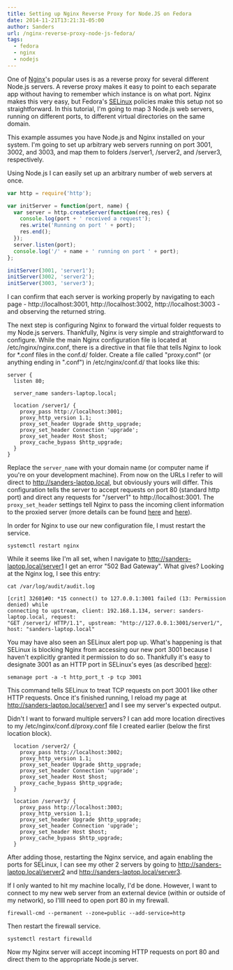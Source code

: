 ```yaml
---
title: Setting up Nginx Reverse Proxy for Node.JS on Fedora
date: 2014-11-21T13:21:31-05:00
author: Sanders
url: /nginx-reverse-proxy-node-js-fedora/
tags:
  - fedora
  - nginx
  - nodejs
---
```

One of <a href="http://en.wikipedia.org/wiki/Nginx" target="_blank">Nginx</a>'s popular uses is as a reverse proxy for several different Node.js servers. A reverse proxy makes it easy to point to each separate app without having to remember which instance is on what port. Nginx makes this very easy, but Fedora's <a href="http://en.wikipedia.org/wiki/Security-Enhanced_Linux" target="_blank">SELinux</a> policies make this setup not so straightforward. In this tutorial, I'm going to map 3 Node.js web servers, running on different ports, to different virtual directories on the same domain.

This example assumes you have Node.js and Nginx installed on your system. I'm going to set up arbitrary web servers running on port 3001, 3002, and 3003, and map them to folders /server1, /server2, and /server3, respectively.

Using Node.js I can easily set up an arbitrary number of web servers at once.

```js
var http = require('http');

var initServer = function(port, name) {
  var server = http.createServer(function(req,res) {
    console.log(port + ' received a request');
    res.write('Running on port ' + port);
    res.end();
  });
  server.listen(port);
  console.log('/' + name + ' running on port ' + port);
};

initServer(3001, 'server1');
initServer(3002, 'server2');
initServer(3003, 'server3');
```

I can confirm that each server is working properly by navigating to each page - http://localhost:3001, http://localhost:3002, http://localhost:3003 - and observing the returned string.

The next step is configuring Nginx to forward the virtual folder requests to my Node.js servers. Thankfully, Nginx is very simple and straightforward to configure. While the main Nginx configuration file is located at /etc/nginx/nginx.conf, there is a directive in that file that tells Nginx to look for *.conf files in the conf.d/ folder. Create a file called "proxy.conf" (or anything ending in ".conf") in /etc/nginx/conf.d/ that looks like this:

```
server {
  listen 80;

  server_name sanders-laptop.local;

  location /server1/ {
    proxy_pass http://localhost:3001;
    proxy_http_version 1.1;
    proxy_set_header Upgrade $http_upgrade;
    proxy_set_header Connection 'upgrade';
    proxy_set_header Host $host;
    proxy_cache_bypass $http_upgrade;
  }
}
```

Replace the `server_name` with your domain name (or computer name if you're on your development machine). From now on the URLs I refer to will direct to http://sanders-laptop.local, but obviously yours will differ. This configuration tells the server to accept requests on port 80 (standard http port) and direct any requests for "/server1" to http://localhost:3001. The `proxy_set_header` settings tell Nginx to pass the incoming client information to the proxied server (more details can be found <a href="http://nginx.org/en/docs/http/ngx_http_proxy_module.html#proxy_set_header" target="_blank">here</a> and <a href="http://nginx.org/en/docs/http/websocket.html" target="_blank">here</a>).

In order for Nginx to use our new configuration file, I must restart the service.

```
systemctl restart nginx
```

While it seems like I'm all set, when I navigate to http://sanders-laptop.local/server1 I get an error "502 Bad Gateway". What gives? Looking at the Nginx log, I see this entry:

```
cat /var/log/audit/audit.log

[crit] 32601#0: *15 connect() to 127.0.0.1:3001 failed (13: Permission denied) while
connecting to upstream, client: 192.168.1.134, server: sanders-laptop.local, request:
"GET /server1/ HTTP/1.1", upstream: "http://127.0.0.1:3001/server1/",
host: "sanders-laptop.local"
```

You may have also seen an SELinux alert pop up. What's happening is that SELinux is blocking Nginx from accessing our new port 3001 because I haven't explicitly granted it permission to do so. Thankfully it's easy to designate 3001 as an HTTP port in SELinux's eyes (as described <a href="http://wiki.gentoo.org/wiki/SELinux/Tutorials/Managing_network_port_labels" target="_blank">here</a>):

```
semanage port -a -t http_port_t -p tcp 3001
```

This command tells SELinux to treat TCP requests on port 3001 like other HTTP requests. Once it's finished running, I reload my page at http://sanders-laptop.local/server1 and I see my server's expected output.

Didn't I want to forward multiple servers? I can add more location directives to my /etc/nginx/conf.d/proxy.conf file I created earlier (below the first location block).

```
  location /server2/ {
    proxy_pass http://localhost:3002;
    proxy_http_version 1.1;
    proxy_set_header Upgrade $http_upgrade;
    proxy_set_header Connection 'upgrade';
    proxy_set_header Host $host;
    proxy_cache_bypass $http_upgrade;
  }

  location /server3/ {
    proxy_pass http://localhost:3003;
    proxy_http_version 1.1;
    proxy_set_header Upgrade $http_upgrade;
    proxy_set_header Connection 'upgrade';
    proxy_set_header Host $host;
    proxy_cache_bypass $http_upgrade;
  }
```

After adding those, restarting the Nginx service, and again enabling the ports for SELinux, I can see my other 2 servers by going to http://sanders-laptop.local/server2 and http://sanders-laptop.local/server3.

If I only wanted to hit my machine locally, I'd be done. However, I want to connect to my new web server from an external device (within or outside of my network), so I'llll need to open port 80 in my firewall.

```
firewall-cmd --permanent --zone=public --add-service=http
```

Then restart the firewall service.

```
systemctl restart firewalld
```

Now my Nginx server will accept incoming HTTP requests on port 80 and direct them to the appropriate Node.js server.
